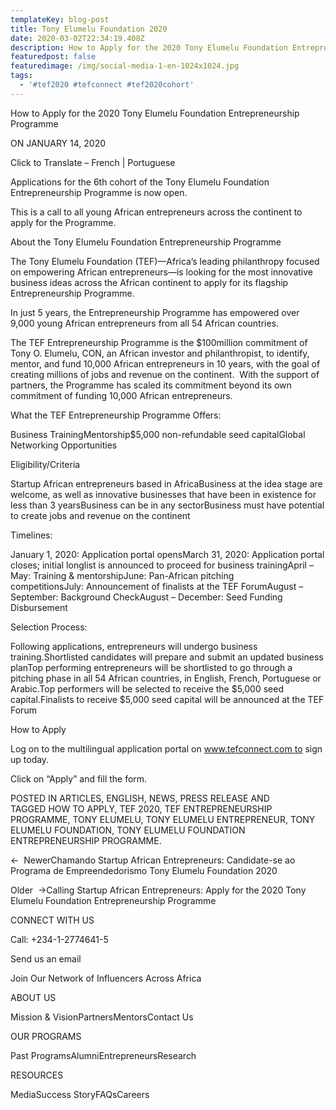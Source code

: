 ```yaml
---
templateKey: blog-post
title: Tony Elumelu Foundation 2020
date: 2020-03-02T22:34:19.408Z
description: How to Apply for the 2020 Tony Elumelu Foundation Entrepreneurship Programme
featuredpost: false
featuredimage: /img/social-media-1-en-1024x1024.jpg
tags:
  - '#tef2020 #tefconnect #tef2020cohort'
---
```





How to Apply for the 2020 Tony Elumelu Foundation Entrepreneurship Programme



ON JANUARY 14, 2020



Click to Translate – French | Portuguese



Applications for the 6th cohort of the Tony Elumelu Foundation Entrepreneurship Programme is now open.



This is a call to all young African entrepreneurs across the continent to apply for the Programme.



About the Tony Elumelu Foundation Entrepreneurship Programme



The Tony Elumelu Foundation (TEF)—Africa’s leading philanthropy focused on empowering African entrepreneurs—is looking for the most innovative business ideas across the African continent to apply for its flagship Entrepreneurship Programme.



In just 5 years, the Entrepreneurship Programme has empowered over 9,000 young African entrepreneurs from all 54 African countries. 



The TEF Entrepreneurship Programme is the $100million commitment of Tony O. Elumelu, CON, an African investor and philanthropist, to identify, mentor, and fund 10,000 African entrepreneurs in 10 years, with the goal of creating millions of jobs and revenue on the continent.  With the support of partners, the Programme has scaled its commitment beyond its own commitment of funding 10,000 African entrepreneurs.



What the TEF Entrepreneurship Programme Offers:



Business TrainingMentorship$5,000 non-refundable seed capitalGlobal Networking Opportunities



Eligibility/Criteria



Startup African entrepreneurs based in AfricaBusiness at the idea stage are welcome, as well as innovative businesses that have been in existence for less than 3 yearsBusiness can be in any sectorBusiness must have potential to create jobs and revenue on the continent



Timelines:



January 1, 2020: Application portal opensMarch 31, 2020: Application portal closes; initial longlist is announced to proceed for business trainingApril – May: Training & mentorshipJune: Pan-African pitching competitionsJuly: Announcement of finalists at the TEF ForumAugust – September: Background CheckAugust – December: Seed Funding Disbursement



Selection Process:



Following applications, entrepreneurs will undergo business training.Shortlisted candidates will prepare and submit an updated business planTop performing entrepreneurs will be shortlisted to go through a pitching phase in all 54 African countries, in English, French, Portuguese or Arabic.Top performers will be selected to receive the $5,000 seed capital.Finalists to receive $5,000 seed capital will be announced at the TEF Forum



How to Apply



Log on to the multilingual application portal on www.tefconnect.com to sign up today.



Click on “Apply” and fill the form.



POSTED IN ARTICLES, ENGLISH, NEWS, PRESS RELEASE AND TAGGED HOW TO APPLY, TEF 2020, TEF ENTREPRENEURSHIP PROGRAMME, TONY ELUMELU, TONY ELUMELU ENTREPRENEUR, TONY ELUMELU FOUNDATION, TONY ELUMELU FOUNDATION ENTREPRENEURSHIP PROGRAMME.



←  NewerChamando Startup African Entrepreneurs: Candidate-se ao Programa de Empreendedorismo Tony Elumelu Foundation 2020



Older  →Calling Startup African Entrepreneurs: Apply for the 2020 Tony Elumelu Foundation Entrepreneurship Programme



CONNECT WITH US











Call: +234-1-2774641-5



Send us an email



Join Our Network of Influencers Across Africa



ABOUT US



Mission & VisionPartnersMentorsContact Us



OUR PROGRAMS



Past ProgramsAlumniEntrepreneursResearch



RESOURCES



MediaSuccess StoryFAQsCareers
